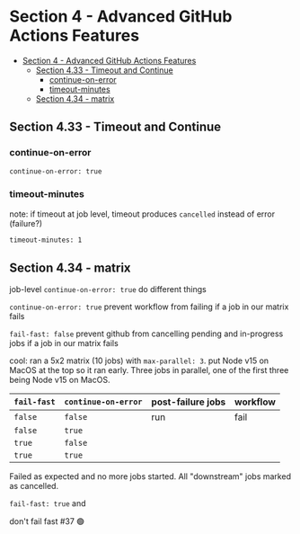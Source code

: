 # Section 4 - Advanced GitHub Actions Features

<!-- markdownlint-disable MD007 -->
<!--ts-->
* [Section 4 - Advanced GitHub Actions Features](#section-4---advanced-github-actions-features)
   * [Section 4.33 - Timeout and Continue](#section-433---timeout-and-continue)
      * [continue-on-error](#continue-on-error)
      * [timeout-minutes](#timeout-minutes)
   * [Section 4.34 - matrix](#section-434---matrix)
<!--te-->
<!-- markdownlint-enable MD007 -->

## Section 4.33 - Timeout and Continue

### continue-on-error

```bash
continue-on-error: true
```

### timeout-minutes

note: if timeout at job level, timeout produces `cancelled` instead of error (failure?)

```bash
timeout-minutes: 1
```

## Section 4.34 - matrix

job-level `continue-on-error: true` do different things

`continue-on-error: true` prevent workflow from failing if a job in our matrix fails

`fail-fast: false` prevent github from cancelling pending and in-progress jobs if a job in our matrix fails

cool: ran a 5x2 matrix (10 jobs) with  `max-parallel: 3`.  put Node v15 on MacOS at the top so it ran early.  Three jobs in parallel, one of the first three being Node v15 on MacOS.  


| `fail-fast` | `continue-on-error` | post-failure jobs | workflow |
|-------------|---------------------|-------------------|----------|
| `false`     |    `false`          | run               | fail     |
| `false`     |    `true`           |                             |                        |
| `true`      |    `false`          |                             |                        |
| `true`      |    `true`           |                             |                        |


Failed as expected and no more jobs started.  All "downstream" jobs marked as cancelled.

`fail-fast: true` and

don't fail fast #37
🟢